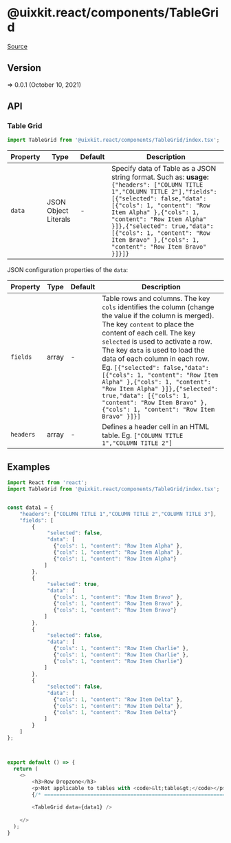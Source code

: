 # @uixkit.react/components/TableGrid

[Source](https://github.com/xizon/uix-kit-react/tree/main/src/client/components/TableGrid)

## Version

=> 0.0.1 (October 10, 2021)

## API

### Table Grid
```js
import TableGrid from '@uixkit.react/components/TableGrid/index.tsx';
```
| Property | Type | Default | Description |
| --- | --- | --- | --- |
| `data` | JSON Object Literals | - | Specify data of Table as a JSON string format. Such as: **usage:**<br />`{"headers": ["COLUMN TITLE 1","COLUMN TITLE 2"],"fields":[{"selected": false,"data": [{"cols": 1, "content": "Row Item Alpha" },{"cols": 1, "content": "Row Item Alpha" }]},{"selected": true,"data": [{"cols": 1, "content": "Row Item Bravo" },{"cols": 1, "content": "Row Item Bravo" }]}]}` |



JSON configuration properties of the `data`:

| Property | Type | Default | Description |
| --- | --- | --- | --- |
| `fields` | array | - | Table rows and columns. The key `cols` identifies the column (change the value if the column is merged). The key `content` to place the content of each cell. The key `selected` is used to activate a row. The key `data` is used to load the data of each column in each row. Eg. `[{"selected": false,"data": [{"cols": 1, "content": "Row Item Alpha" },{"cols": 1, "content": "Row Item Alpha" }]},{"selected": true,"data": [{"cols": 1, "content": "Row Item Bravo" },{"cols": 1, "content": "Row Item Bravo" }]}]` |
| `headers` | array | - | Defines a header cell in an HTML table. Eg. `["COLUMN TITLE 1","COLUMN TITLE 2"]` |



## Examples

```js
import React from 'react';
import TableGrid from '@uixkit.react/components/TableGrid/index.tsx';


const data1 = {
	"headers": ["COLUMN TITLE 1","COLUMN TITLE 2","COLUMN TITLE 3"],
	"fields": [
		{  
			 "selected": false, 
			 "data": [
			   {"cols": 1, "content": "Row Item Alpha" },
			   {"cols": 1, "content": "Row Item Alpha" },
			   {"cols": 1, "content": "Row Item Alpha"}
			] 
		},
		{
			 "selected": true, 
			 "data": [
			   {"cols": 1, "content": "Row Item Bravo" },
			   {"cols": 1, "content": "Row Item Bravo" },
			   {"cols": 1, "content": "Row Item Bravo"}
			] 
		},
		{
			 "selected": false, 
			 "data": [
			   {"cols": 1, "content": "Row Item Charlie" },
			   {"cols": 1, "content": "Row Item Charlie" },
			   {"cols": 1, "content": "Row Item Charlie"}
			] 
		},
		{
			 "selected": false, 
			 "data": [
			   {"cols": 1, "content": "Row Item Delta" },
			   {"cols": 1, "content": "Row Item Delta" },
			   {"cols": 1, "content": "Row Item Delta"}
			] 
		}
	]
};



export default () => {
  return (
    <>
		<h3>Row Dropzone</h3>
		<p>Not applicable to tables with <code>&lt;table&gt;</code></p>
		{/* ================================================================== */} 
	  
	    <TableGrid data={data1} />
				
    </>
  );
}

```
